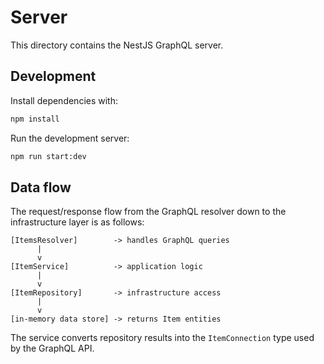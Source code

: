 # Server

This directory contains the NestJS GraphQL server.

## Development

Install dependencies with:

```bash
npm install
```

Run the development server:

```bash
npm run start:dev
```

## Data flow

The request/response flow from the GraphQL resolver down to the infrastructure layer is as follows:

```
[ItemsResolver]        -> handles GraphQL queries
      |
      v
[ItemService]          -> application logic
      |
      v
[ItemRepository]       -> infrastructure access
      |
      v
[in-memory data store] -> returns Item entities
```

The service converts repository results into the `ItemConnection` type used by the GraphQL API.

